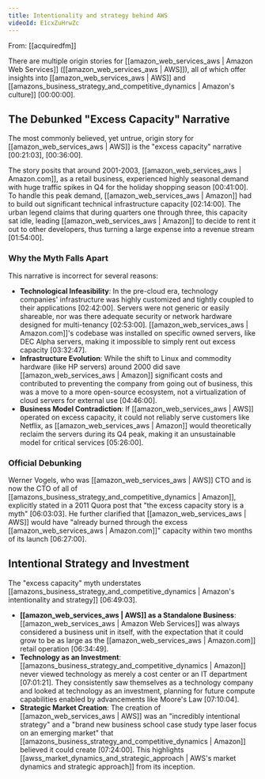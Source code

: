 ```yaml
---
title: Intentionality and strategy behind AWS
videoId: E1cxZuHrwZc
---
```


From: [[acquiredfm]] <br/> 

There are multiple origin stories for [[amazon_web_services_aws | Amazon Web Services]] ([[amazon_web_services_aws | AWS]]), all of which offer insights into [[amazon_web_services_aws | AWS]] and [[amazons_business_strategy_and_competitive_dynamics | Amazon's culture]] <a class="yt-timestamp" data-t="00:00:00">[00:00:00]</a>.

## The Debunked "Excess Capacity" Narrative

The most commonly believed, yet untrue, origin story for [[amazon_web_services_aws | AWS]] is the "excess capacity" narrative <a class="yt-timestamp" data-t="00:21:03">[00:21:03]</a>, <a class="yt-timestamp" data-t="00:36:00">[00:36:00]</a>.

The story posits that around 2001-2003, [[amazon_web_services_aws | Amazon.com]], as a retail business, experienced highly seasonal demand with huge traffic spikes in Q4 for the holiday shopping season <a class="yt-timestamp" data-t="00:41:00">[00:41:00]</a>. To handle this peak demand, [[amazon_web_services_aws | Amazon]] had to build out significant technical infrastructure capacity <a class="yt-timestamp" data-t="02:14:00">[02:14:00]</a>. The urban legend claims that during quarters one through three, this capacity sat idle, leading [[amazon_web_services_aws | Amazon]] to decide to rent it out to other developers, thus turning a large expense into a revenue stream <a class="yt-timestamp" data-t="01:54:00">[01:54:00]</a>.

### Why the Myth Falls Apart

This narrative is incorrect for several reasons:

*   **Technological Infeasibility**: In the pre-cloud era, technology companies' infrastructure was highly customized and tightly coupled to their applications <a class="yt-timestamp" data-t="02:42:00">[02:42:00]</a>. Servers were not generic or easily shareable, nor was there adequate security or network hardware designed for multi-tenancy <a class="yt-timestamp" data-t="02:53:00">[02:53:00]</a>. [[amazon_web_services_aws | Amazon.com]]'s codebase was installed on specific owned servers, like DEC Alpha servers, making it impossible to simply rent out excess capacity <a class="yt-timestamp" data-t="03:32:47">[03:32:47]</a>.
*   **Infrastructure Evolution**: While the shift to Linux and commodity hardware (like HP servers) around 2000 did save [[amazon_web_services_aws | Amazon]] significant costs and contributed to preventing the company from going out of business, this was a move to a more open-source ecosystem, not a virtualization of cloud servers for external use <a class="yt-timestamp" data-t="04:46:00">[04:46:00]</a>.
*   **Business Model Contradiction**: If [[amazon_web_services_aws | AWS]] operated on excess capacity, it could not reliably serve customers like Netflix, as [[amazon_web_services_aws | Amazon]] would theoretically reclaim the servers during its Q4 peak, making it an unsustainable model for critical services <a class="yt-timestamp" data-t="05:26:00">[05:26:00]</a>.

### Official Debunking

Werner Vogels, who was [[amazon_web_services_aws | AWS]] CTO and is now the CTO of all of [[amazons_business_strategy_and_competitive_dynamics | Amazon]], explicitly stated in a 2011 Quora post that "the excess capacity story is a myth" <a class="yt-timestamp" data-t="06:03:03">[06:03:03]</a>. He further clarified that [[amazon_web_services_aws | AWS]] would have "already burned through the excess [[amazon_web_services_aws | Amazon.com]]" capacity within two months of its launch <a class="yt-timestamp" data-t="06:27:00">[06:27:00]</a>.

## Intentional Strategy and Investment

The "excess capacity" myth understates [[amazons_business_strategy_and_competitive_dynamics | Amazon's intentionality and strategy]] <a class="yt-timestamp" data-t="06:49:03">[06:49:03]</a>.

*   **[[amazon_web_services_aws | AWS]] as a Standalone Business**: [[amazon_web_services_aws | Amazon Web Services]] was always considered a business unit in itself, with the expectation that it could grow to be as large as the [[amazon_web_services_aws | Amazon.com]] retail operation <a class="yt-timestamp" data-t="06:34:49">[06:34:49]</a>.
*   **Technology as an Investment**: [[amazons_business_strategy_and_competitive_dynamics | Amazon]] never viewed technology as merely a cost center or an IT department <a class="yt-timestamp" data-t="07:01:21">[07:01:21]</a>. They consistently saw themselves as a technology company and looked at technology as an investment, planning for future compute capabilities enabled by advancements like Moore's Law <a class="yt-timestamp" data-t="07:10:04">[07:10:04]</a>.
*   **Strategic Market Creation**: The creation of [[amazon_web_services_aws | AWS]] was an "incredibly intentional strategy" and a "brand new business school case study type laser focus on an emerging market" that [[amazons_business_strategy_and_competitive_dynamics | Amazon]] believed it could create <a class="yt-timestamp" data-t="07:24:00">[07:24:00]</a>. This highlights [[awss_market_dynamics_and_strategic_approach | AWS's market dynamics and strategic approach]] from its inception.